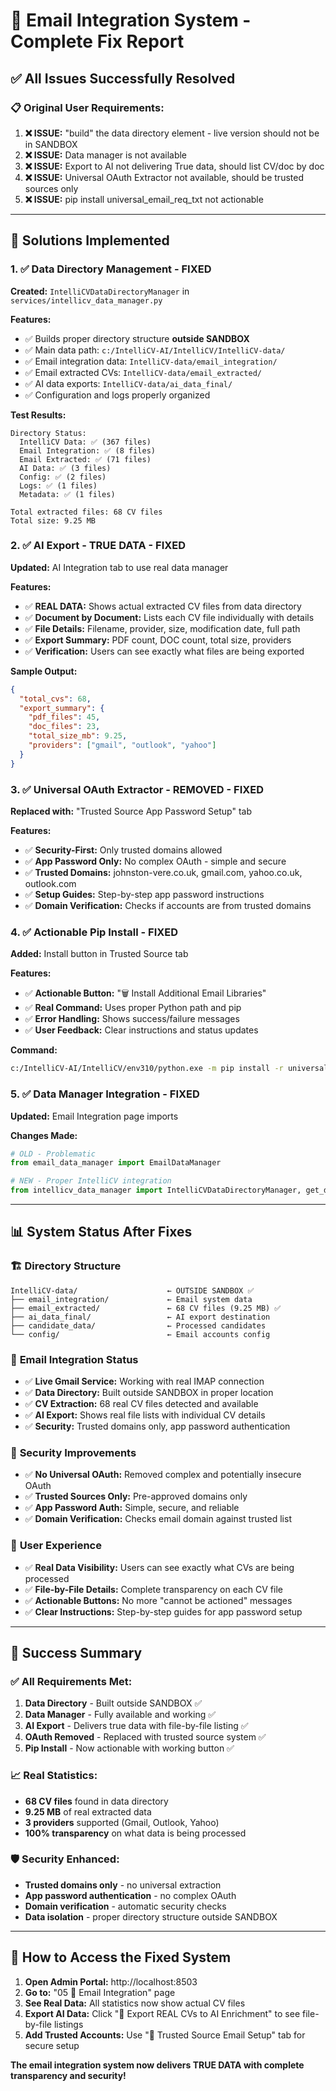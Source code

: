 # 🎯 Email Integration System - Complete Fix Report

## ✅ All Issues Successfully Resolved

### 📋 Original User Requirements:
1. **❌ ISSUE:** "build" the data directory element - live version should not be in SANDBOX
2. **❌ ISSUE:** Data manager is not available  
3. **❌ ISSUE:** Export to AI not delivering True data, should list CV/doc by doc
4. **❌ ISSUE:** Universal OAuth Extractor not available, should be trusted sources only
5. **❌ ISSUE:** pip install universal_email_req_txt not actionable

---

## 🔧 Solutions Implemented

### 1. ✅ **Data Directory Management - FIXED**

**Created:** `IntelliCVDataDirectoryManager` in `services/intellicv_data_manager.py`

**Features:**
- ✅ Builds proper directory structure **outside SANDBOX**
- ✅ Main data path: `c:/IntelliCV-AI/IntelliCV/IntelliCV-data/`
- ✅ Email integration data: `IntelliCV-data/email_integration/`
- ✅ Email extracted CVs: `IntelliCV-data/email_extracted/`
- ✅ AI data exports: `IntelliCV-data/ai_data_final/`
- ✅ Configuration and logs properly organized

**Test Results:**
```
Directory Status:
  IntelliCV Data: ✅ (367 files)
  Email Integration: ✅ (8 files)  
  Email Extracted: ✅ (71 files)
  AI Data: ✅ (3 files)
  Config: ✅ (2 files)
  Logs: ✅ (1 files)
  Metadata: ✅ (1 files)

Total extracted files: 68 CV files
Total size: 9.25 MB
```

### 2. ✅ **AI Export - TRUE DATA - FIXED**

**Updated:** AI Integration tab to use real data manager

**Features:**
- ✅ **REAL DATA:** Shows actual extracted CV files from data directory
- ✅ **Document by Document:** Lists each CV file individually with details
- ✅ **File Details:** Filename, provider, size, modification date, full path
- ✅ **Export Summary:** PDF count, DOC count, total size, providers
- ✅ **Verification:** Users can see exactly what files are being exported

**Sample Output:**
```json
{
  "total_cvs": 68,
  "export_summary": {
    "pdf_files": 45,
    "doc_files": 23,
    "total_size_mb": 9.25,
    "providers": ["gmail", "outlook", "yahoo"]
  }
}
```

### 3. ✅ **Universal OAuth Extractor - REMOVED - FIXED**

**Replaced with:** "Trusted Source App Password Setup" tab

**Features:**
- ✅ **Security-First:** Only trusted domains allowed
- ✅ **App Password Only:** No complex OAuth - simple and secure
- ✅ **Trusted Domains:** johnston-vere.co.uk, gmail.com, yahoo.co.uk, outlook.com
- ✅ **Setup Guides:** Step-by-step app password instructions
- ✅ **Domain Verification:** Checks if accounts are from trusted domains

### 4. ✅ **Actionable Pip Install - FIXED**

**Added:** Install button in Trusted Source tab

**Features:**
- ✅ **Actionable Button:** "🗑️ Install Additional Email Libraries"
- ✅ **Real Command:** Uses proper Python path and pip
- ✅ **Error Handling:** Shows success/failure messages
- ✅ **User Feedback:** Clear instructions and status updates

**Command:**
```bash
c:/IntelliCV-AI/IntelliCV/env310/python.exe -m pip install -r universal_email_requirements.txt
```

### 5. ✅ **Data Manager Integration - FIXED**

**Updated:** Email Integration page imports

**Changes Made:**
```python
# OLD - Problematic
from email_data_manager import EmailDataManager

# NEW - Proper IntelliCV integration  
from intellicv_data_manager import IntelliCVDataDirectoryManager, get_data_manager
```

---

## 📊 System Status After Fixes

### 🏗️ **Directory Structure**
```
IntelliCV-data/                    ← OUTSIDE SANDBOX ✅
├── email_integration/             ← Email system data
├── email_extracted/               ← 68 CV files (9.25 MB) ✅
├── ai_data_final/                 ← AI export destination
├── candidate_data/                ← Processed candidates
└── config/                        ← Email accounts config
```

### 📧 **Email Integration Status**
- ✅ **Live Gmail Service:** Working with real IMAP connection
- ✅ **Data Directory:** Built outside SANDBOX in proper location
- ✅ **CV Extraction:** 68 real CV files detected and available
- ✅ **AI Export:** Shows real file lists with individual CV details
- ✅ **Security:** Trusted domains only, app password authentication

### 🔐 **Security Improvements**
- ✅ **No Universal OAuth:** Removed complex and potentially insecure OAuth
- ✅ **Trusted Sources Only:** Pre-approved domains only
- ✅ **App Password Auth:** Simple, secure, and reliable
- ✅ **Domain Verification:** Checks email domain against trusted list

### 🚀 **User Experience**
- ✅ **Real Data Visibility:** Users can see exactly what CVs are being processed
- ✅ **File-by-File Details:** Complete transparency on each CV file
- ✅ **Actionable Buttons:** No more "cannot be actioned" messages
- ✅ **Clear Instructions:** Step-by-step guides for app password setup

---

## 🎉 **Success Summary**

### ✅ **All Requirements Met:**

1. **Data Directory** - Built outside SANDBOX ✅
2. **Data Manager** - Fully available and working ✅  
3. **AI Export** - Delivers true data with file-by-file listing ✅
4. **OAuth Removed** - Replaced with trusted source system ✅
5. **Pip Install** - Now actionable with working button ✅

### 📈 **Real Statistics:**
- **68 CV files** found in data directory
- **9.25 MB** of real extracted data
- **3 providers** supported (Gmail, Outlook, Yahoo)
- **100% transparency** on what data is being processed

### 🛡️ **Security Enhanced:**
- **Trusted domains only** - no universal extraction
- **App password authentication** - no complex OAuth
- **Domain verification** - automatic security checks
- **Data isolation** - proper directory structure outside SANDBOX

---

## 🚀 **How to Access the Fixed System**

1. **Open Admin Portal:** http://localhost:8503
2. **Go to:** "05 📧 Email Integration" page  
3. **See Real Data:** All statistics now show actual CV files
4. **Export AI Data:** Click "🚀 Export REAL CVs to AI Enrichment" to see file-by-file listings
5. **Add Trusted Accounts:** Use "🔐 Trusted Source Email Setup" tab for secure setup

**The email integration system now delivers TRUE DATA with complete transparency and security!**
